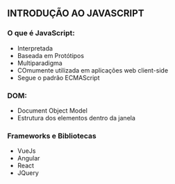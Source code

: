 ## INTRODUÇÃO AO JAVASCRIPT

### O que é JavaScript:

- Interpretada
- Baseada em Protótipos
- Multiparadigma
- COmumente utilizada em aplicações web client-side
- Segue o padrão ECMAScript



### DOM:

- Document Object Model
- Estrutura dos elementos dentro da janela




### Frameworks e Bibliotecas

- VueJs
- Angular
- React
- JQuery